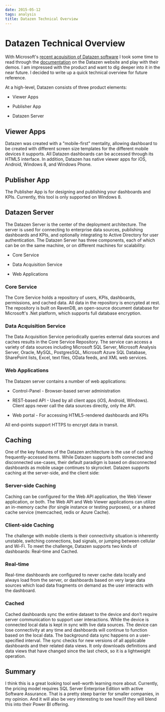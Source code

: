 ```yaml
---
date: 2015-05-12
tags: analysis
title: Datazen Technical Overview
---
```

# Datazen Technical Overview

With Microsoft's [recent acquisition of Datazen software](https://blogs.microsoft.com/blog/2015/04/14/microsoft-acquires-mobile-business-intelligence-leader-datazen/) I took some time to read through the [documentation](http://www.datazen.com/docs/) on the Datazen website and play with their demos. I am impressed with the product and want to dig deeper into it in the near future. I decided to write up a quick technical overview for future reference.

At a high-level, Datazen consists of three product elements:

- Viewer Apps

- Publisher App

- Datazen Server

## Viewer Apps

Datazen was created with a "mobile-first" mentality, allowing dashboard to be created with different screen size templates for the different mobile devices it supports. All Datazen dashboards can be accessed through its HTML5 interface. In addition, Datazen has native viewer apps for iOS, Android, Windows 8, and Windows Phone.

## Publisher App

The Publisher App is for designing and publishing your dashboards and KPIs. Currently, this tool is only supported on Windows 8.

## Datazen Server

The Datazen Server is the center of the deployment architecture. The server is used for connecting to enterprise data sources, publishing dashboards and KPIs, and optionally integrating to Active Directory for user authentication. The Datazen Server has three components, each of which can be on the same machine, or on different machines for scalability:

- Core Service

- Data Acquisition Service

- Web Applications

### Core Service

The Core Service holds a repository of users, KPIs, dashboards, permissions, and cached data. All data in the repository is encrypted at rest. The repository is built on RavenDB, an open-source document database for Microsoft's .Net platform, which supports full database encryption.

### Data Acquisition Service

The Data Acquisition Service periodically queries external data sources and caches results in the Core Service Repository. The service can access a variety of data sources including Microsoft SQL Server, Microsoft Analysis Server, Oracle, MySQL, PostgresSQL, Microsoft Azure SQL Database, SharePoint lists, Excel, text files, OData feeds, and XML web services.

### Web Applications

The Datazen server contains a number of web applications:

- Control-Panel - Browser-based server administration

- REST-based API - Used by all client apps (iOS, Android, Windows). Client apps never call the data sources directly, only the API.

- Web portal - For accessing HTML5-rendered dashboards and KPIs

All end-points support HTTPS to encrypt data in transit.

## Caching

One of the key features of the Datazen architecture is the use of caching frequently-accessed items. While Datazen supports both connected and disconnected use-cases, their default paradigm is based on disconnected dashboards as mobile usage continues to skyrocket. Datazen supports caching at the server-side, and the client side:

### Server-side Caching

Caching can be configured for the Web API application, the Web Viewer application, or both. The Web API and Web Viewer applications can utilize an in-memory cache (for single instance or testing purposes), or a shared cache service (memcached, redis or Azure Cache).

### Client-side Caching

The challenge with mobile clients is their connectivity situation is inherently unstable, switching connections, bad signals, or jumping between cellular and Wi-Fi. To meet the challenge, Datazen supports two kinds of dashboards: Real-time and Cached.

### Real-time

Real-time dashboards are configured to never cache data locally and always load from the server, or dashboards based on very large data sources which load data fragments on demand as the user interacts with the dashboard.

### Cached

Cached dashboards sync the entire dataset to the device and don’t require server communication to support user interactions. While the device is connected local data is kept in sync with live data sources. The device can lose connectivity at any time and dashboards will continue to function based on the local data. The background data sync happens on a user-specified interval. The sync checks for new versions of all applicable dashboards and their related data views. It only downloads definitions and data views that have changed since the last check, so it is a lightweight operation.

## Summary

I think this is a great looking tool well-worth learning more about. Currently, the pricing model requires SQL Server Enterprise Edition with active Software Assurance. That is a pretty steep barrier for smaller companies, in my opinion. And it will also be very interesting to see how/if they will blend this into their Power BI offering.